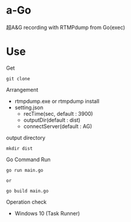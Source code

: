 # a-Go

超A&G recording with RTMPdump from Go(exec)

# Use

Get

```
git clone
```

Arrangement

* rtmpdump.exe or rtmpdump install
* setting.json
  * recTime(sec, default : 3900)
  * outputDir(default : dist)
  * connectServer(default : AG)

output directory

```
mkdir dist
```

Go Command Run

```
go run main.go

or

go build main.go
```

Operation check

* Windows 10 (Task Runner)
